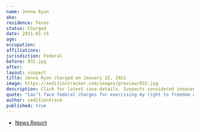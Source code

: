 ```yaml
---
name: Jenna Ryan
aka:
residence: Texas
status: Charged
date: 2021-01-15
age:
occupation:
affiliations:
jurisdiction: Federal
before: 032.jpg
after:
layout: suspect
title: Jenna Ryan charged on January 15, 2021
image: https://seditiontracker.com/images/preview/032.jpg
description: Click for latest case details. Suspects considered innocent until proven guilty.
quote: "Can’t face federal charges for exercising my right to freedom of speech and assembly"
author: seditiontrack
published: true
---
```


- [News Report](https://www.thedailybeast.com/jenna-ryan-texas-real-estate-agent-who-flew-to-dc-on-private-jet-arrested-in-capitol-riots)
